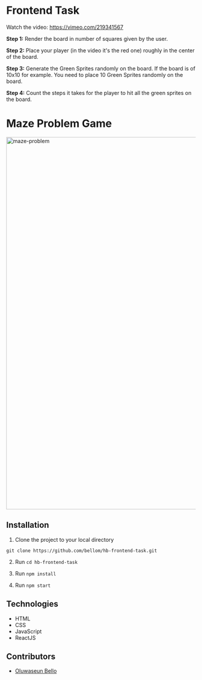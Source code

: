 # Frontend Task

Watch the video: https://vimeo.com/219341567

**Step 1:** Render the board in number of squares given by the user. 

**Step 2:** Place your player (in the video it's the red one) roughly in the center of the board. 

**Step 3:** Generate the Green Sprites randomly on the board. If the board is of 10x10 for example. You need to place 10 Green Sprites randomly on the board. 

**Step 4:** Count the steps it takes for the player to hit all the green sprites on the board. 


# Maze Problem Game

<img width="991" alt="maze-problem" src="https://user-images.githubusercontent.com/31897434/96456680-bc242d00-1216-11eb-90d4-f61cb0317b17.png">


## Installation

1. Clone the project to your local directory

```
git clone https://github.com/bellom/hb-frontend-task.git
```

2. Run `cd hb-frontend-task`

3. Run `npm install`

4. Run `npm start`


## Technologies

- HTML
- CSS
- JavaScript
- ReactJS

## Contributors
* [Oluwaseun Bello](https://github.com/bellom)
